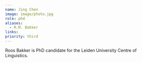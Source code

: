 ```yaml
---
name: Jing Chen
image: image/photo.jpg
role: phd
aliases:
  - R.M. Bakker
links:
priority: third
---
```


Roos Bakker is PhD candidate for the Leiden University Centre of Linguistics.


